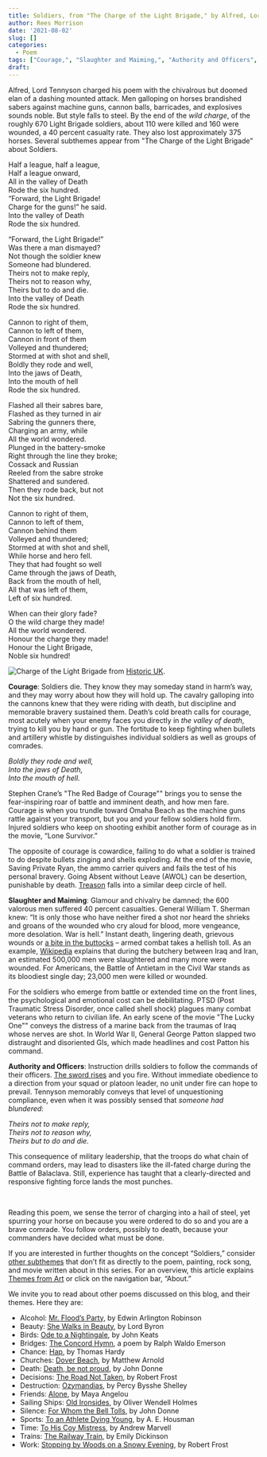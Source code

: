```yaml
---
title: Soldiers, from "The Charge of the Light Brigade," by Alfred, Lord Tennyson
author: Rees Morrison
date: '2021-08-02'
slug: []
categories:
  - Poem
tags: ["Courage,", "Slaughter and Maiming,", "Authority and Officers", ]
draft: 
---
```


Alfred, Lord Tennyson charged his poem with the chivalrous but doomed elan of a dashing mounted attack.  Men galloping on horses brandished sabers against machine guns, cannon balls, barricades, and explosives sounds noble.  But style falls to steel.  By the end of the *wild charge*, of the roughly 670 Light Brigade soldiers, about 110 were killed and 160 were wounded, a 40 percent casualty rate.  They also lost approximately 375 horses.  Several subthemes appear from "The Charge of the Light Brigade" about Soldiers.

<!--more-->

Half a league, half a league,  
Half a league onward,  
All in the valley of Death  
   Rode the six hundred.  
“Forward, the Light Brigade!  
Charge for the guns!” he said.  
Into the valley of Death  
   Rode the six hundred.

“Forward, the Light Brigade!”  
Was there a man dismayed?  
Not though the soldier knew  
   Someone had blundered.  
   Theirs not to make reply,  
   Theirs not to reason why,  
   Theirs but to do and die.  
   Into the valley of Death  
   Rode the six hundred.

Cannon to right of them,  
Cannon to left of them,  
Cannon in front of them  
   Volleyed and thundered;  
Stormed at with shot and shell,  
Boldly they rode and well,  
Into the jaws of Death,  
Into the mouth of hell  
   Rode the six hundred.

Flashed all their sabres bare,  
Flashed as they turned in air  
Sabring the gunners there,  
Charging an army, while  
   All the world wondered.  
Plunged in the battery-smoke  
Right through the line they broke;  
Cossack and Russian  
Reeled from the sabre stroke  
   Shattered and sundered.  
Then they rode back, but not  
   Not the six hundred.

Cannon to right of them,  
Cannon to left of them,  
Cannon behind them  
   Volleyed and thundered;  
Stormed at with shot and shell,  
While horse and hero fell.  
They that had fought so well  
Came through the jaws of Death,  
Back from the mouth of hell,  
All that was left of them,  
   Left of six hundred.


When can their glory fade?  
O the wild charge they made!  
   All the world wondered.  
Honour the charge they made!  
Honour the Light Brigade,  
   Noble six hundred!

![Charge of the Light Brigade](/media/SoldiersCharge.jpg) from [Historic UK](https://www.historic-uk.com/HistoryUK/HistoryofBritain/Charge-Of-The-Light-Brigade/).

**Courage**:  Soldiers die.  They know they may someday stand in harm’s way, and they may worry about how they will hold up.  The cavalry galloping into the cannons knew that they were riding with death, but discipline and memorable bravery sustained them.  Death’s cold breath calls for courage, most acutely when your enemy faces you directly in *the valley of death*, trying to kill you by hand or gun.  The fortitude to keep fighting when bullets and artillery whistle by distinguishes individual soldiers as well as groups of comrades.  

*Boldly they rode and well,*    
*Into the jaws of Death,*      
*Into the mouth of hell.*    

Stephen Crane’s "The Red Badge of Courage"" brings you to sense the fear-inspiring roar of battle and imminent death, and how men fare.  Courage is when you trundle toward Omaha Beach as the machine guns rattle against your transport, but you and your fellow soldiers hold firm.  Injured soldiers who keep on shooting exhibit another form of courage as in the movie, “Lone Survivor.”  

The opposite of courage is cowardice, failing to do what a soldier is trained to do despite bullets zinging and shells exploding.  At the end of the movie, Saving Private Ryan, the ammo carrier quivers and fails the test of his personal bravery.   Going Absent without Leave (AWOL) can be desertion, punishable by death.  [Treason](Manet) falls into a similar deep circle of hell.  

**Slaughter and Maiming**:   Glamour and chivalry be damned; the 600 valorous men suffered 40 percent casualties.  General William T. Sherman knew: “It is only those who have neither fired a shot nor heard the shrieks and groans of the wounded who cry aloud for blood, more vengeance, more desolation.  War is hell.”  Instant death, lingering death, grievous wounds or [a bite in the buttocks](Forrest) – armed combat takes a hellish toll.   As an example, [Wikipedia](https://en.wikipedia.org/wiki/Iran%E2%80%93Iraq_War) explains that during the butchery between Iraq and Iran, an estimated 500,000 men were slaughtered and many more were wounded.  For Americans, the Battle of Antietam in the Civil War stands as its bloodiest single day; 23,000 men were killed or wounded.

For the soldiers who emerge from battle or extended time on the front lines, the psychological and emotional cost can be debilitating.  PTSD (Post Traumatic Stress Disorder, once called shell shock) plagues many combat veterans who return to civilian life.  An early scene of the movie "The Lucky One"" conveys the distress of a marine back from the traumas of Iraq whose nerves are shot.  In World War II, General George Patton slapped two distraught and disoriented GIs, which made headlines and cost Patton his command.   

**Authority and Officers**:  Instruction drills soldiers to follow the commands of their officers.  [The sword rises](Manet) and you fire.  Without immediate obedience to a direction from your squad or platoon leader, no unit under fire can hope to prevail.  Tennyson memorably conveys that level of unquestioning compliance, even when it was possibly sensed that *someone had blundered*: 

  *Theirs not to make reply,*   
   *Theirs not to reason why,*  
   *Theirs but to do and die.*  

This consequence of military leadership, that the troops do what chain of command orders, may lead to disasters like the ill-fated charge during the Battle of Balaclava.  Still, experience has taught that a clearly-directed and responsive fighting force lands the most punches.   

&nbsp;

Reading this poem, we sense the terror of charging into a hail of steel, yet spurring your horse on because you were ordered to do so and you are a brave comrade.  You follow orders, possibly to death, because your commanders have decided what must be done.


If you are interested in further thoughts on the concept “Soldiers,” consider [other subthemes]() that don’t fit as directly to the poem, painting, rock song, and movie written about in this series.  For an overview, this article explains [Themes from Art](http://bit.ly/3sRXopI) or click on the navigation bar, “About.”

We invite you to read about other poems discussed on this blog, and their themes.  Here they are: 

* Alcohol: [Mr. Flood’s Party](https://themesfromart.com/post/2021-01-24-alcohol-flood-frost/alcohol/), by Edwin Arlington Robinson
* Beauty: [She Walks in Beauty](https://themesfromart.com/post/2021-04-21-beauty-she-walks-in-beauty-a-poem-by-lord-byron/beautybyron/), by Lord Byron
* Birds: [Ode to a Nightingale](https://themesfromart.com/post/2021-06-14-birds-ode-to-a-nightingale-a-poem-by-john-keats/birdskeats/), by John Keats
* Bridges: [The Concord Hymn](https://themesfromart.com/post/2021-07-26-bridges-the-concord-hymn-a-poem-by-ralph-waldo-emerson/bridgesconcord/), a poem by Ralph Waldo Emerson
* Chance: [Hap](https://themesfromart.com/post/2021-03-14-chancehap/chancehap/), by Thomas Hardy
* Churches: [Dover Beach](https://themesfromart.com/post/2021-05-21-churches-from-dover-beach-a-poem-by-matthew-arnold/churchesarnold/), by Matthew Arnold
* Death: [Death, be not proud](https://themesfromart.com/post/2021-05-03-death-from-death-be-not-proud-a-poem-by-john-donne/deathdonne/), by John Donne
* Decisions: [The Road Not Taken](https://themesfromart.com/post/2021-02-08-decisions-from-the-road-not-taken-a-poem-by-robert-frost/decisionsroadfrost/), by Robert Frost
* Destruction: [Ozymandias](https://themesfromart.com/post/2021-02-18-destruction-ozymandias-a-poem-by-percy-bysshe-shelley/destructoz/), by Percy Bysshe Shelley
* Friends: [Alone](https://themesfromart.com/post/2021-06-20-friends-alone-a-poem-by-maya-angelou/friendsalone/), by Maya Angelou
* Sailing Ships: [Old Ironsides](https://themesfromart.com/post/2021-06-26-sailing-ships-from-old-ironsides-a-poem-by-oliver-wendell-holmes/sailingshipsironsides/), by Oliver Wendell Holmes
* Silence: [For Whom the Bell Tolls](https://themesfromart.com/post/2021-04-08-silencedonne/silencedonne/), by John Donne
* Sports: [To an Athlete Dying Young](https://themesfromart.com/post/2021-07-12-sports-from-to-an-athlete-dying-young-by-a-e-housman/sportsathlete/ ), by A. E. Housman
* Time: [To His Coy Mistress](https://themesfromart.com/post/2021-03-08-time-to-his-coy-mistress-by-andrew-marvell/timecoy/), by Andrew Marvell
* Trains: [The Railway Train](https://themesfromart.com/post/2021-05-10-trains-from-the-railway-train-a-poem-by-emily-dickineson/trainsdickinson/), by Emily Dickinson 
* Work: [Stopping by Woods on a Snowy Evening](https://themesfromart.com/post/2021-02-26-worksnowy/worksnowy/), by Robert Frost